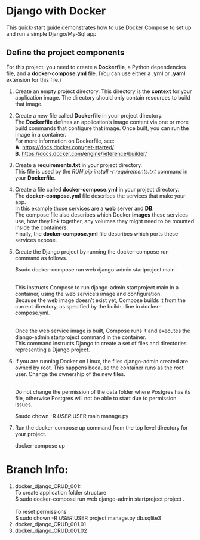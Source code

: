 # Django with Docker

This quick-start guide demonstrates how to use Docker Compose to set up and run a simple Django/My-Sql app

## Define the project components
For this project, you need to create a <b>Dockerfile</b>, a Python dependencies file, and a <b>docker-compose.yml</b> file. (You can use either a <b>.yml</b> or <b>.yaml</b> extension for this file.)

1. Create an empty project directory.
    This directory is the <b>context</b> for your application image. The directory should only contain resources to build that image.
	
2. Create a new file called <b>Dockerfile</b> in your project directory.
    <br/>The <b>Dockerfile</b> defines an application’s image content via one or more build commands that configure that image. Once built, you can run the image in a container.
    <br/>For more information on Dockerfile, see:
    <br/><b>A.</b> https://docs.docker.com/get-started/
    <br/><b>B.</b> https://docs.docker.com/engine/reference/builder/

3. Create a <b>requirements.txt</b> in your project directory.
    <br/>This file is used by the <i>RUN pip install -r requirements.txt</i> command in your <b>Dockerfile</b>.

4. Create a file called <b>docker-compose.yml</b> in your project directory.
    <br/>The <b>docker-compose.yml</b> file describes the services that make your app. 
    <br/>In this example those services are a <b>web</b> server and <b>DB</b>. 
    <br/>The compose file also describes which Docker <b>images</b> these services use, how they link together, any volumes they might need to be mounted inside the containers. 
    <br/>Finally, the <b>docker-compose.yml</b> file describes which ports these services expose.

5. Create the Django project by running the docker-compose run command as follows.

     $sudo docker-compose run web django-admin startproject main .
	
    <br/>This instructs Compose to run django-admin startproject main in a container, using the web service’s image and configuration. 
    <br/>Because the web image doesn’t exist yet, Compose builds it from the current directory, as specified by the build: . line in docker-compose.yml.

    <br/>Once the web service image is built, Compose runs it and executes the django-admin startproject command in the container. 
    <br/>This command instructs Django to create a set of files and directories representing a Django project.

6. If you are running Docker on Linux, the files django-admin created are owned by root. This happens because the container runs as the root user. Change the ownership of the new files.

    <br/>Do not change the permission of the data folder where Postgres has its file, otherwise Postgres will not be able to start due to permission issues.

     $sudo chown -R $USER:$USER main manage.py
 
7. Run the docker-compose up command from the top level directory for your project.

     docker-compose up 

# Branch Info:
1. docker_django_CRUD_001: 
    <br/>To create application folder structure 
   <br/>$ sudo docker-compose run web django-admin startproject project .<br/>
   <br/>To reset permissions 
   <br/>$ sudo chown -R $USER:$USER project manage.py db.sqlite3
2. docker_django_CRUD_001.01
3. docker_django_CRUD_001.02